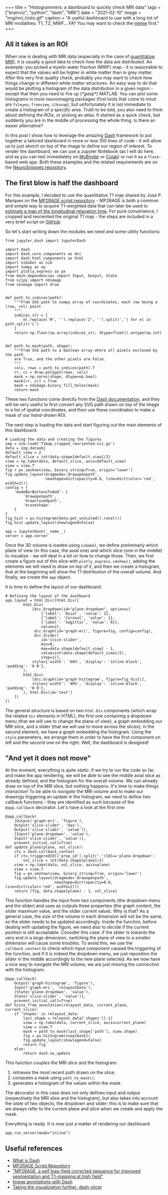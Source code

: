 +++
title =  "Histogrammers: a dashboard to quickly check MRI data"
tags = ["brainviz", "python", "dash", "MRI"]
date = "2021-02-10"
image = "img/mri_histo.gif"
caption = "A useful dashboard to use with a long list of MRI modalities: T1, T2, MWF... FA? You may want to check the [meme](https://twitter.com/ingmatman/status/1225821734680526851) first."
+++


## All it takes is an ROI

When one is dealing with MRI data (especially in the case of [quantitative MRI](http://www.paul-tofts-phd.org.uk/talks/ismrm2010_qmri_abstract.pdf)), it is usually a good idea to check how the data are distributed. An example: you picked a myelin water fraction (MWF) map - it is reasonable to expect that the values will be higher in white matter than in grey matter. After this very first quality check, probably you may want to check how things change in different white matter structures. An easy way to do that would be plotting a histogram of the data distribution in a given region - except that then you need to fire up (_\*gasp\*_) MATLAB. You can plot some histograms in most neuroimaging packages (first tools that come to mind are `fsleyes`, `freeview`, `itksnap`), but unfortunately it is not immediate to create a histogram of a _specific_ area. Truth to be told, you also need to think about defining the ROIs, or picking an atlas. It started as a quick check, but suddenly you are in the middle of processing the whole thing. Is there an easier alternative?

In this post I show how to leverage the amazing [Dash](https://dash.plotly.com/introduction 'Dash Documentation') framework to put together a tailored dashboard in more or less 100 lines of code - it will allow us to just _sketch_ on top of the image to define our region of interest. To render the dashboard, we can use a Jupyter Notebook (as I will do here, and as you can test immediately on [MyBinder](https://mybinder.org/v2/gh/matteomancini/neurosnippets/master?urlpath=lab/tree/brainviz/mri-histogram/mri-histogram.ipynb) or [Colab](https://colab.research.google.com/github/matteomancini/neurosnippets/blob/master/brainviz/mri-histogram/mri-histogram.ipynb)) or run it as a `flask`-based web app. Both these examples and the related requirements are on the [NeuroSnippets repository](https://github.com/matteomancini/neurosnippets/tree/master/brainviz/mri-histogram).


## The first blow is half the dashboard

For this example, I decided to use the quantitative T1 map shared by José P. Marques on the [MP2RAGE script repository](https://github.com/JosePMarques/MP2RAGE-related-scripts 'MP2RAGE on GitHub') - MP2RAGE is both a common and simple way to acquire T1-weighted data that can later be used to [estimate a map of the longitudinal relaxation time](https://www.sciencedirect.com/science/article/abs/pii/S1053811909010738). For pure convenience, I cropped and reoriented the original T1 map - the steps are included in a very brief script on [GitHub](https://github.com/matteomancini/neurosnippets/tree/master/brainviz/mri-histogram/retrieve_data.sh).

So let's start writing down the modules we need and some utility functions:

```
from jupyter_dash import JupyterDash

import dash
import dash_core_components as dcc
import dash_html_components as html
import nibabel as nib
import numpy as np
import plotly.express as px
from dash.dependencies import Input, Output, State
from scipy import ndimage
from skimage import draw


def path_to_indices(path):
    """From SVG path to numpy array of coordinates, each row being a (row, col) point
    """
    indices_str = [
        el.replace('M', '').replace('Z', '').split(',') for el in path.split('L')
    ]
    return np.floor(np.array(indices_str, dtype=float)).astype(np.int)


def path_to_mask(path, shape):
    """From SVG path to a boolean array where all pixels enclosed by the path
    are True, and the other pixels are False.
    """
    cols, rows = path_to_indices(path).T
    rr, cc = draw.polygon(rows, cols)
    mask = np.zeros(shape, dtype=np.bool)
    mask[rr, cc] = True
    mask = ndimage.binary_fill_holes(mask)
    return mask
```

These two functions come directly from the [Dash documentation](https://dash.plotly.com/annotations 'Image annotations with Dash'), and they will be very useful to first convert any SVG path drawn on top of the image to a list of spatial coordinates, and then use these coordinates to make a mask of our _hand-drawn_ ROI.

The next step is loading the data and start figuring out the main elements of this dashboard:

```
# Loading the data and creating the figures
img = nib.load('T1map_cropped_reoriented.nii.gz')
data = img.dataobj
default_view = 2
default_slice = int(data.shape[default_view]/2)
view = np.take(data, default_slice, axis=default_view)
view = view.T
fig = px.imshow(view, binary_string=True, origin='lower')
fig.update_layout(dragmode='drawopenpath',
                  newshape=dict(opacity=0.8, line=dict(color='red', width=2)))
config = {
    'modeBarButtonsToAdd': [
        'drawopenpath',
        'drawclosedpath',
        'eraseshape'
    ]
}
fig_hist = px.histogram(data.get_unscaled().ravel())
fig_hist.update_layout(showlegend=False)

app = JupyterDash(__name__)
server = app.server
```

Once the 3D volume is loaded using `nibabel`, we define preliminarly which plane of view (in this case, the axial one) and which slice (one in the middle) to visualize - we will deal in a bit on how to change those. Then, we first create a figure out of this slice with `plotly_express.imshow()`, adding the elements we will need to _draw_ on top of it, and then we create a histogram, that at the beginning will show the T1 distribution of the overall volume. And finally, we create the `app` object.

It is time to define the layout of our dashboard:


```
# Defining the layout of the dashboard
app.layout = html.Div([html.Div([
        html.Div(
            [dcc.Dropdown(id="plane-dropdown", options=[
                {'label': 'Axial', 'value': 2},
                {'label': 'Coronal', 'value': 1},
                {'label': 'Sagittal', 'value': 0}],
                value=2),
             dcc.Graph(id='graph-mri', figure=fig, config=config),
             dcc.Slider(
                id='slice-slider',
                min=0,
                max=data.shape[default_view] - 1,
                value=int(data.shape[default_view]/2),
                step=1)],
            style={'width': '60%', 'display': 'inline-block', 'padding': '0 0'},
        ),
        html.Div(
            [dcc.Graph(id='graph-histogram', figure=fig_hist)],
            style={'width': '40%', 'display': 'inline-block', 'padding': '0 0'},
        ), html.Div(id='test')
    ])
])
```

The general structure is based on two `html.Div` components (which wrap the related `div` elements in HTML), the first one containing a dropdown menu (that we will use to change the plane of view), a graph embedding our MRI slice, and a slider (that we will use to move across the slices); in the second element, we have a graph embedding the histogram. Using the `style` parameters, we arrange them in order to have the first component on left and the second one on the right. Well, the dashboard is designed!



## "And yet it does not move"

At the moment, everything is quite _static_: if we try to run the code so far, and make the app rendering, we will be able to see the middle axial slice as already defined, and the histogram for the overall volume. We can already draw on top of the MRI slice, but nothing happens. It's time to make things _interactive_!
To be able to _navigate_ the MRI volume and to make our drawings triggering an update in the histogram, we need to define two callback functions - they are identified as such because of the `@app.callback` decorator. Let's have a look at the first one:

```
@app.callback(
    [Output('graph-mri', 'figure'),
    Output('slice-slider', 'max'),
    Output('slice-slider', 'value')],
    [Input('plane-dropdown', 'value'),
    Input('slice-slider', 'value')],
    prevent_initial_call=True)
def update_plane(plane, vol_slice):
    ctx = dash.callback_context
    if ctx.triggered[0]['prop_id'].split('.')[0]=='plane-dropdown':
        vol_slice = int(data.shape[plane]/2)
    view = np.take(data, vol_slice, axis=plane)
    view = view.T
    fig = px.imshow(view, binary_string=True, origin='lower')
    fig.update_layout(dragmode='drawopenpath',
                      newshape=dict(opacity=0.8, line=dict(color='red', width=2)))
    return [fig, data.shape[plane] - 1, vol_slice]
```

This function handles the input from two components (the dropdown menu and the slider) and uses as outputs three properties (the graph content, the slider maximum value, and the slider current value). Why is that? As a general case, the size of the volume in each dimension will not be the same, so the slider needs to be updated accordingly. Inside the function, before dealing with updating the figure, we need also to decide if the current _position_ is still acceptable. Consider this case: if the slider is towards the very end in a _large_ dimension, switching the plane of view to a _smaller_ dimension will cause some troubles. To avoid this, we use the `callback_context` to check which input component caused the triggering of the function, and if it is indeed the dropdown menu, we just reposition the slider in the middle accordingly to the new plane selected. As we now have a nice way to _navigate_ the MRI volume, we are just missing the _connection_ with the histogram:


```
@app.callback(
    Output('graph-histogram', 'figure'),
    Input('graph-mri', 'relayoutData'),
    [State('plane-dropdown', 'value'),
    State('slice-slider', 'value')],
    prevent_initial_call=True)
def histo_from_annotation(relayout_data, current_plane, current_slice):
    if 'shapes' in relayout_data:
        last_shape = relayout_data['shapes'][-1]
        view = np.take(data, current_slice, axis=current_plane)
        view = view.T
        mask = path_to_mask(last_shape['path'], view.shape)
        fig = px.histogram(view[mask])
        fig.update_layout(showlegend=False)
        return fig
    else:
        return dash.no_update
```

This function _couples_ the MRI slice and the histogram:

1. retrieves the most recent path drawn on the slice;
2. computes a mask using `path_to_mask()`;
3. generates a histogram of the values within the mask.

The decorator in this case does not only defines input and output (respectively the MRI slice and the histogram), but also takes into account the _state_ of two objects, the dropdown and slider: this is to make sure that we always refer to the current plane and slice when we create and apply the mask.

Everything is ready. It is now just a matter of rendering our dashboard:

```
app.run_server(mode="inline")
```



## Useful references

* [What is Dash](https://dash.plotly.com/introduction 'Dash Documentation')
* [MP2RAGE Script Repository](https://github.com/JosePMarques/MP2RAGE-related-scripts 'MP2RAGE on GitHub')
* ["MP2RAGE, a self bias-field corrected sequence for improved segmentation and T1-mapping at high field"](https://www.sciencedirect.com/science/article/abs/pii/S1053811909010738 'Marques et al., 2010')
* [Image annotations with Dash](https://dash.plotly.com/annotations 'Dash Documentation')
* [Taking the visualization further: dash-slicer](https://dash.plotly.com/slicer 'Dash Documentation')


